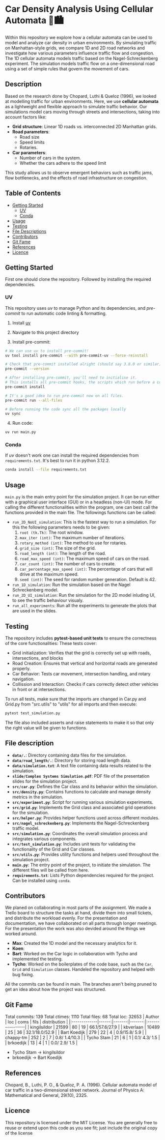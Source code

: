 # Car Density Analysis Using Cellular Automata 🚗🏙️
Within this repository we explore how a cellular automata can be used to model and analyze car density in urban environments.
By simulating traffic on Manhattan-style grids, we compare 1D and 2D road networks and investigate how various parameters influence traffic flow and congestion.
The 1D cellular automata models traffic based on the Nagel-Schreckenberg experiment. The simulation models traffic flow on a one-dimensional road using a set of simple rules that govern the movement of cars.

## Description
Based on the research done by Chopard, Luthi & Queloz (1996), we looked at modelling traffic for urban environments. Here, we use **cellular automata** as a lightweight and flexible approach to simulate traffic behavior. Our simulations model cars moving through streets and intersections, taking into account factors like:

- **Grid structure**: Linear 1D roads vs. interconnected 2D Manhattan grids.
- **Road parameters**: 
    - Road size 
    - Speed limits
    - Rotaries.  
- **Car parameters**: 
    - Number of cars in the system.
    - Whether the cars adhere to the speed limit

This study allows us to observe emergent behaviors such as traffic jams, flow bottlenecks, and the effects of road infrastructure on congestion.

## Table of Contents

- [Getting Started](#getting-started)
    - [UV](#uv)
    - [Conda](#conda)
- [Usage](#usage)
- [Testing](#testing)
- [File Descriptions](#file-descriptions)
- [Contributors](#contributors)
- [Git Fame](#git-fame)
- [References](#references)
- [Licence](#licence)

## Getting Started

First one should clone the repository. Followed by installing the required dependencies.

### UV
This repository uses _uv_ to manage Python and its dependencies, and _pre-commit_ to run
automatic code linting & formatting.

1. Install [uv](https://github.com/astral-sh/uv)

2. Navigate to this project directory

3. Install pre-commit:

```zsh
# We can use uv to install pre-commit!
uv tool install pre-commit --with pre-commit-uv --force-reinstall

# Check that pre-commit installed alright (should say 3.8.0 or similar)
pre-commit --version

# After installing pre-commit, you'll need to initialise it.
# This installs all pre-commit hooks, the scripts which run before a commit.
pre-commit install

# It's a good idea to run pre-commit now on all files.
pre-commit run --all-files

# Before running the code sync all the packages locally
uv sync
```

4. Run code:

```zsh
uv run main.py
```
### Conda 
If _uv_ doesn't work one can install the required dependencies from `requirements.txt`. It's best to run it in python 3.12.2.

```zsh
conda install --file requirements.txt
```

## Usage
`main.py` is the main entry point for the simulation project. It can be run either with a graphical user interface (GUI) or in a headless (non-UI) mode.
For calling the different functionalities within the program, one can best call the functions provided in the main file.
The followings functions can be called:

- `run_2D_NoUI_simulation`: This is the fastest way to run a simulation. For this the following parameters needs to be given:
    1. `root (tk.Tk)`: The root window.
    2. `max_iter (int)`: The maximum number of iterations.
    3. `rotary_method (int)`: The method to use for rotaries.
    4. `grid_size (int)`: The size of the grid.
    5. `road_length (int)`: The length of the road.
    6. `road_max_speed (int)`: The maximum speed of cars on the road.
    7. `car_count (int)`: The number of cars to create.
    8. `car_percentage_max_speed (int)`: The percentage of cars that will drive at the maximum speed.
    9. `seed (int)`: The seed for random number generation. Default is 42.
- `run_1D_simulation`: Run the simulation based on the Nagel Schreckenberg model.
- `run_2D_UI_simulation`: Run the simulation for the 2D model inluding UI, to see the traffic behaviour visualy.
- `run_all_experiments`: Run all the experiments to generate the plots that are used in the slides.

## Testing
The repository includes **pytest-based unit tests** to ensure the correctness of the core functionalities: These tests cover:
- Grid initialization: Verifies that the grid is correctly set up with roads, intersections, and blocks
- Road Creation: Ensures that vertical and horizontal roads are generated properly.
- Car Behavior: Tests car movement, intersection handling, and rotary navigation.
- Collission and Interaction: Checks if cars correctly detect other vehicles in front or at intersections.

To run all tests, make sure that the imports are changed in Car.py and Grid.py from "src.utils" to "utils" for all imports and then execute:
```zsh
pytest test_simulation.py
```
The file also included asserts and raise statements to make it so that only the right value will be given to functions.

## File description
- **`data/.`**: Directory containing data files for the simulation.
- **`data/road_length/.`**: Directory for storing road length data.
- **`data/simulation.txt`**: A text file containing data results related to the simulation.
- **`slide/Complex Systems Simulation.pdf`**: PDF file of the presentation slides for the simulation project.
- **`src/car.py`**: Defines the Car class and its behavior within the simulation.
- **`src/density.py`**: Contains functions to calculate and manage density metrics in the simulation.
- **`src/experiment.py`**: Script for running various simulation experiments.
- **`src/grid.py`**: Implements the Grid class and associated grid operations for the simulation.
- **`src/helper.py`**: Provides helper functions used across different modules.
- **`src/nagel_schreckenberg.py`**: Implements the Nagel-Schreckenberg traffic model.
- **`src/simulation.py`**: Coordinates the overall simulation process and integrates various components.
- **`src/test_simulation.py`**: Includes unit tests for validating the functionality of the Grid and Car classes.
- **`src/utils.py`**: Provides utility functions and helpers used throughout the simulation project.
- **`main.py`**: The entry point of the project, to initiate the simulation. The different files will be called from here.
- **`requirements.txt`**: Lists Python dependencies required for the project. Can be installed using `conda`.


## Contributors
We planed on collaborating in most parts of the assignment. We made a Trello board to structure the tasks at hand, divide them into small tickets, and distribute the workload evenly. For the presentation and documentation, we have collaborated on all parts through longer meetings.
For the presentation the work was also devided around the things we worked around.

- **Max**: Created the 1D model and the necessary analytics for it.
- **Koen**:
- **Bart**: Worked on the Car logic in collaboration with Tycho and implemented the testing.
- **Tycho**: Worked on the boilerplates of the code base, such as the `Car`, `Grid` and `Simulation` classes. Handeled the repository and helped with bug fixing.

All the commits can be found in main.
The branches aren't being pruned to get an idea about how the project was structured.

## Git Fame
Total commits: 139
Total ctimes: 1110
Total files: 68
Total loc: 32653
| Author       |   loc |   coms |   fils |  distribution   |
|:-------------|------:|-------:|-------:|:----------------|
| kingilsildor | 21599 |     80 |     19 | 66.1/57.6/27.9  |
| kbverlaan    | 10489 |     25 |     36 | 32.1/18.0/52.9  |
| Bart Koedijk |   279 |     22 |      4 | 0.9/15.8/ 5.9   |
| chappy-tm    |   252 |      2 |      7 | 0.8/ 1.4/10.3   |
| Tycho Stam   |    21 |      6 |      1 | 0.1/ 4.3/ 1.5   |
| brkoedijk    |    13 |      4 |      1 | 0.0/ 2.9/ 1.5   |

- Tycho Stam -> kingilsildor
- brkoedijk -> Bart Koedijk

## References
Chopard, B., Luthi, P. O., & Queloz, P. A. (1996). Cellular automata model of car traffic in a two-dimensional street network. Journal of Physics A: Mathematical and General, 29(10), 2325.

## Licence
This repository is licensed under the MIT License. You are generally free to reuse or extend upon this code as you see fit; just include the original copy of the license
